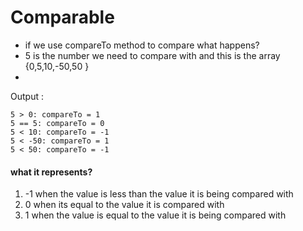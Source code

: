 # Comparable 

- if we use compareTo method to compare what happens? 
- 5 is the number we need to compare with and this is the array {0,5,10,-50,50 }
- 
Output :
    
    5 > 0: compareTo = 1 
    5 == 5: compareTo = 0 
    5 < 10: compareTo = -1
    5 < -50: compareTo = 1
    5 < 50: compareTo = -1

#### what it represents?
1. -1 when the value is less than the value it is being compared with
2. 0 when its equal to the value it is compared with
3. 1 when the value is equal to the value it is being compared with

